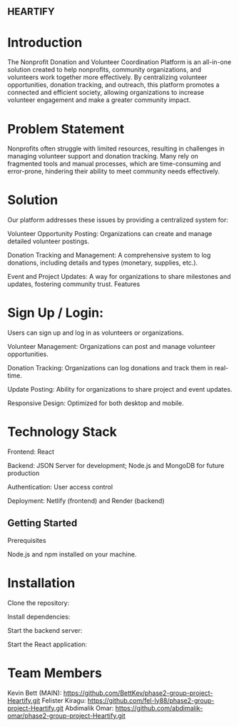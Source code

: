 ## HEARTIFY

# Introduction
The Nonprofit Donation and Volunteer Coordination Platform is an all-in-one solution created to help nonprofits, community organizations, and volunteers work together more effectively. By centralizing volunteer opportunities, donation tracking, and outreach, this platform promotes a connected and efficient society, allowing organizations to increase volunteer engagement and make a greater community impact.

# Problem Statement
Nonprofits often struggle with limited resources, resulting in challenges in managing volunteer support and donation tracking. Many rely on fragmented tools and manual processes, which are time-consuming and error-prone, hindering their ability to meet community needs effectively.



# Solution
Our platform addresses these issues by providing a centralized system for:

Volunteer Opportunity Posting: Organizations can create and manage detailed volunteer postings.

Donation Tracking and Management: A comprehensive system to log donations, including details and types (monetary, supplies, etc.).

Event and Project Updates: A way for organizations to share milestones and updates, fostering community trust.
Features

# Sign Up / Login:
Users can sign up and log in as volunteers or organizations.

Volunteer Management: Organizations can post and manage volunteer opportunities.

Donation Tracking: Organizations can log donations and track them in real-time.

Update Posting: Ability for organizations to share project and event updates.

Responsive Design: Optimized for both desktop and mobile.

# Technology Stack
Frontend: React

Backend: JSON Server for development; Node.js and MongoDB for future production

Authentication: User access control

Deployment: Netlify (frontend) and Render (backend)

## Getting Started
Prerequisites

Node.js and npm installed on your machine.

# Installation
Clone the repository:

Install dependencies:

Start the backend server:

Start the React application:

# Team Members
Kevin Bett (MAIN): https://github.com/BettKev/phase2-group-project-Heartify.git
Felister Kiragu: https://github.com/fel-ly88/phase2-group-project-Heartify.git
Abdimalik Omar: https://github.com/abdimalik-omar/phase2-group-project-Heartify.git
